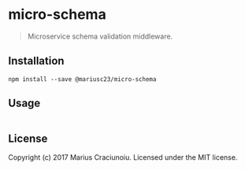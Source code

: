 # micro-schema

> Microservice schema validation middleware.

## Installation

    npm install --save @mariusc23/micro-schema

## Usage

```js
```

## License

Copyright (c) 2017 Marius Craciunoiu. Licensed under the MIT license.
